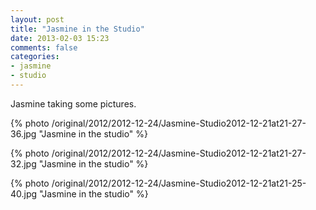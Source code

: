 ```yaml
---
layout: post
title: "Jasmine in the Studio"
date: 2013-02-03 15:23
comments: false
categories: 
- jasmine
- studio
---
```

Jasmine taking some pictures.

{% photo /original/2012/2012-12-24/Jasmine-Studio2012-12-21at21-27-36.jpg "Jasmine in the studio" %}

{% photo /original/2012/2012-12-24/Jasmine-Studio2012-12-21at21-27-32.jpg "Jasmine in the studio" %}

{% photo /original/2012/2012-12-24/Jasmine-Studio2012-12-21at21-25-40.jpg "Jasmine in the studio" %}
